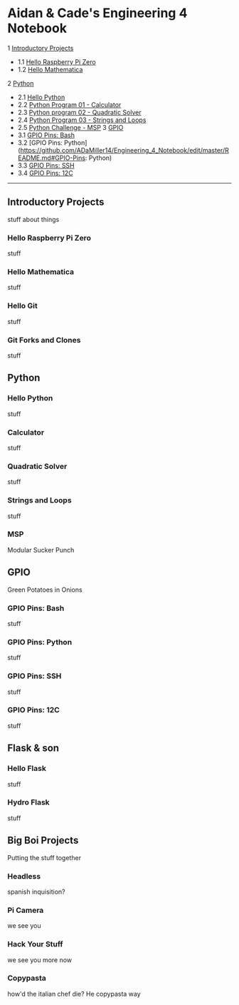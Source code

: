 # Aidan & Cade's Engineering 4 Notebook

1 [Introductory Projects](https://github.com/ADaMiller14/Engineering_4_Notebook/edit/master/README.md#raspberry-pi)
  - 1.1 [Hello Raspberry Pi Zero](https://github.com/ADaMiller14/Engineering_4_Notebook/edit/master/README.md#hello-raspberry-pi-zero)
  - 1.2 [Hello Mathematica](https://github.com/ADaMiller14/Engineering_4_Notebook/edit/master/README.md#hello-mathematica)
  
2 [Python](https://github.com/ADaMiller14/Engineering_4_Notebook/edit/master/README.md#python)
  - 2.1 [Hello Python](https://github.com/ADaMiller14/Engineering_4_Notebook/edit/master/README.md#hello-python)
  - 2.2 [Python Program 01 - Calculator](https://github.com/ADaMiller14/Engineering_4_Notebook/edit/master/README.md#calculator)
  - 2.3 [Python program 02 - Quadratic Solver](https://github.com/ADaMiller14/Engineering_4_Notebook/edit/master/README.md#quadratic-solver)
  - 2.4 [Python Program 03 - Strings and Loops](https://github.com/ADaMiller14/Engineering_4_Notebook/edit/master/README.md#strings-and-loops)
  - 2.5 [Python Challenge - MSP](https://github.com/ADaMiller14/Engineering_4_Notebook/edit/master/README.md#hangman)
3 [GPIO](https://github.com/ADaMiller14/Engineering_4_Notebook/edit/master/README.md#GPIO)
  - 3.1 [GPIO Pins: Bash](https://github.com/ADaMiller14/Engineering_4_Notebook/edit/master/README.md#GPIO-Pins:-Bash)
  - 3.2 [GPIO Pins: Python](https://github.com/ADaMiller14/Engineering_4_Notebook/edit/master/README.md#GPIO-Pins: Python)
  - 3.3 [GPIO Pins: SSH](https://github.com/ADaMiller14/Engineering_4_Notebook/edit/master/README.md#GPIO-Pins:-SSH)
  - 3.4 [GPIO Pins: 12C](https://github.com/ADaMiller14/Engineering_4_Notebook/edit/master/README.md#GPIO-Pins:-12C)
___
## Introductory Projects
stuff about things
### Hello Raspberry Pi Zero
stuff
### Hello Mathematica
stuff
### Hello Git
stuff
### Git Forks and Clones
stuff
## Python
### Hello Python
stuff
### Calculator
stuff
### Quadratic Solver
stuff
### Strings and Loops
stuff
### MSP 
Modular Sucker Punch
## GPIO 
Green Potatoes in Onions
### GPIO Pins: Bash
stuff
### GPIO Pins: Python
stuff
### GPIO Pins: SSH
stuff
### GPIO Pins: 12C
stuff
## Flask & son
### Hello Flask
stuff
### Hydro Flask
stuff
## Big Boi Projects
Putting the stuff together
### Headless 
spanish inquisition?
### Pi Camera 
we see you
### Hack Your Stuff 
we see you more now
### Copypasta 
how'd the italian chef die? He copypasta way
